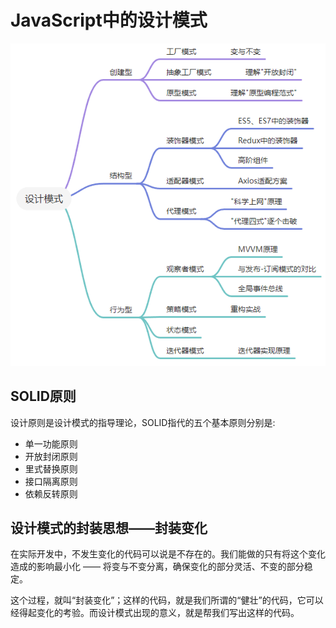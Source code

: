 # JavaScript中的设计模式

![](2022-10-17-23-43-37.png)

## SOLID原则

设计原则是设计模式的指导理论，SOLID指代的五个基本原则分别是:

- 单一功能原则
- 开放封闭原则
- 里式替换原则
- 接口隔离原则
- 依赖反转原则

## 设计模式的封装思想——封装变化

在实际开发中，不发生变化的代码可以说是不存在的。我们能做的只有将这个变化造成的影响最小化 —— 将变与不变分离，确保变化的部分灵活、不变的部分稳定。

这个过程，就叫“封装变化”；这样的代码，就是我们所谓的“健壮”的代码，它可以经得起变化的考验。而设计模式出现的意义，就是帮我们写出这样的代码。
